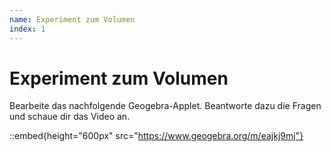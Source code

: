 ```yaml
---
name: Experiment zum Volumen
index: 1
---
```


# Experiment zum Volumen

Bearbeite das nachfolgende Geogebra-Applet. Beantworte dazu die Fragen und schaue dir das Video an.

::embed{height="600px" src="https://www.geogebra.org/m/eajkj9mj"}